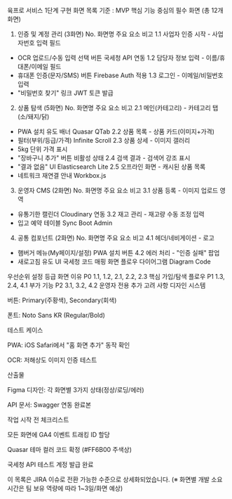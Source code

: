 육프로 서비스 1단계 구현 화면 목록
기준 : MVP 핵심 기능 중심의 필수 화면 (총 12개 화면)

1. 인증 및 계정 관리 (3화면)
   No.	화면명	주요 요소	비고
   1.1	사업자 인증 시작	- 사업자번호 입력 필드
- OCR 업로드/수동 입력 선택 버튼	국세청 API 연동
  1.2	담당자 정보 입력	- 이름/휴대폰/이메일 필드
- 휴대폰 인증(문자/SMS) 버튼	Firebase Auth 적용
  1.3	로그인	- 이메일/비밀번호 입력
- "비밀번호 찾기" 링크	JWT 토큰 발급
2. 상품 탐색 (5화면)
   No.	화면명	주요 요소	비고
   2.1	메인(카테고리)	- 카테고리 탭(소/돼지/닭)
- PWA 설치 유도 배너	Quasar QTab
  2.2	상품 목록	- 상품 카드(이미지+가격)
- 필터(부위/등급/가격)	Infinite Scroll
  2.3	상품 상세	- 이미지 갤러리
- 5kg 단위 가격 표시
- "장바구니 추가" 버튼	비활성 상태
  2.4	검색 결과	- 검색어 강조 표시
- "결과 없음" UI	Elasticsearch Lite
  2.5	오프라인 화면	- 캐시된 상품 목록
- 네트워크 재연결 안내	Workbox.js
3. 운영자 CMS (2화면)
   No.	화면명	주요 요소	비고
   3.1	상품 등록	- 이미지 업로드 영역
- 유통기한 캘린더	Cloudinary 연동
  3.2	재고 관리	- 재고량 수동 조정 입력
- 입고 예약 테이블	Sync Boot Admin
4. 공통 컴포넌트 (2화면)
   No.	화면명	주요 요소	비고
   4.1	헤더/네비게이션	- 로고
- 햄버거 메뉴(My페이지/설정)	PWA 설치 버튼
  4.2	에러 처리	- "인증 실패" 팝업
- 새로고침 유도 UI	국세청 코드 매핑
  화면 플로우 다이어그램
  Diagram
  Code








우선순위 설정
등급	화면	이유
P0	1.1, 1.2, 2.1, 2.2, 2.3	핵심 가입/탐색 플로우
P1	1.3, 2.4, 4.1	부가 기능
P2	3.1, 3.2, 4.2	운영자 전용
추가 고려 사항
디자인 시스템

버튼: Primary(주황색), Secondary(회색)

폰트: Noto Sans KR (Regular/Bold)

테스트 케이스

PWA: iOS Safari에서 "홈 화면 추가" 동작 확인

OCR: 저해상도 이미지 인증 테스트

산출물

Figma 디자인: 각 화면별 3가지 상태(정상/로딩/에러)

API 문서: Swagger 연동 완료본

작업 시작 전 체크리스트

모든 화면에 GA4 이벤트 트래킹 ID 할당

Quasar 테마 컬러 코드 확정 (#FF6B00 주색상)

국세청 API 테스트 계정 발급 완료

이 목록은 JIRA 이슈로 전환 가능한 수준으로 상세화되었습니다.
(※ 화면별 개발 소요 시간은 팀 보유 역량에 따라 1~3일/화면 예상)
